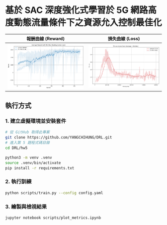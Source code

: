 # 基於 SAC 深度強化式學習於 5G 網路高度動態流量條件下之資源允入控制最佳化

| 報酬曲線 (Reward) | 損失曲線 (Loss) |
|:-----------------:|:---------------:|
| ![](static/reward.png) | ![](static/loss.png) |

## 執行方式

### 1. 建立虛擬環境並安裝套件

```bash
# 從 GitHub 取得此專案
git clone https://github.com/YANGCHIHUNG/DRL.git
# 進入第 5 題程式碼目錄
cd DRL/hw5
```

```bash
python3 -m venv .venv
source .venv/bin/activate
pip install -r requirements.txt
```

### 2. 執行訓練
```bash
python scripts/train.py --config config.yaml
```

### 3. 繪製與檢視結果
```bash
jupyter notebook scripts/plot_metrics.ipynb
```
